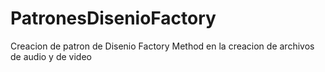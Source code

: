 # PatronesDisenioFactory
Creacion de patron de Disenio Factory Method en la creacion de archivos de audio y de video
